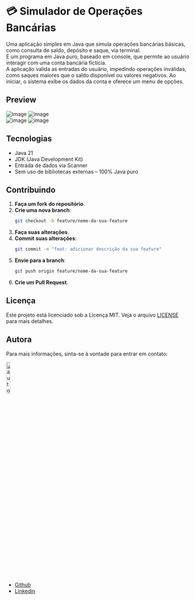# 💳 Simulador de Operações Bancárias

Uma aplicação simples em Java que simula operações bancárias básicas, como consulta de saldo, depósito e saque, via terminal.  
É um programa em Java puro, baseado em console, que permite ao usuário interagir com uma conta bancária fictícia.  
A aplicação valida as entradas do usuário, impedindo operações inválidas, como saques maiores que o saldo disponível ou valores negativos.
Ao iniciar, o sistema exibe os dados da conta e oferece um menu de opções.

## Preview

![image](https://github.com/user-attachments/assets/d2cff6b4-2939-402e-99d7-7840e71d1248)
![image](https://github.com/user-attachments/assets/72b995ac-3356-4edf-bf7d-d3375f90c454)  
![image](https://github.com/user-attachments/assets/a2813b32-f8a2-4812-a394-ccc4b0a5ade0)
![image](https://github.com/user-attachments/assets/5b4d057b-6092-41a3-bbfe-0d17d4581112)

## Tecnologias

- Java 21
- JDK (Java Development Kit)
- Entrada de dados via Scanner
- Sem uso de bibliotecas externas – 100% Java puro

## Contribuindo
1. **Faça um fork do repositório**.
2. **Crie uma nova branch**:
    ```sh
    git checkout -b feature/nome-da-sua-feature
    ```
3. **Faça suas alterações**.
4. **Commit suas alterações**:
    ```sh
    git commit -m "feat: adicionar descrição da sua feature"
    ```
5. **Envie para a branch**:
    ```sh
    git push origin feature/nome-da-sua-feature
    ```
6. **Crie um Pull Request**.

## Licença
Este projeto está licenciado sob a Licença MIT. Veja o arquivo [LICENSE](LICENSE) para mais detalhes.

## Autora

Para mais informações, sinta-se à vontade para entrar em contato:

<div>
  <img src="https://github.com/user-attachments/assets/57cac2a3-49b1-4a0a-aef3-e968523971eb" width="15%" alt="autora" />
</div>

- [Github](https://github.com/luizadaso)
- [Linkedin](https://www.linkedin.com/in/luizadaso)



